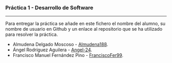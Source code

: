### Práctica 1 - Desarrollo de Software
---

Para entregar la práctica se añade en este fichero el nombre del alumno, su nombre de usuario en Github y un enlace al repositorio que se ha utilizado para resolver la práctica.

* Almudena Delgado Moscoso - [Almudena188](https://github.com/Almudena188/EntornosDesarrollo/tree/main/src/Calculadora).
* Ángel Rodríguez Aguilera - [Angel-24](https://github.com/Angel-24/Entornos-de-Desarrollo/blob/main/src/AplicacionCalculadoraAndroidStudioAngelRodriguezAguilera.zip).
* Francisco Manuel Fernández Pino - [FranciscoFer99](https://github.com/FranciscoFer99/Calculator).
